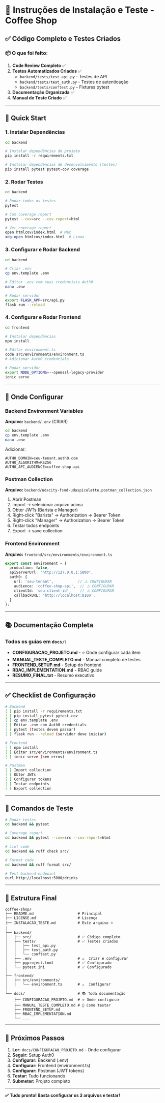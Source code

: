 # 🚀 Instruções de Instalação e Teste - Coffee Shop

## ✅ Código Completo e Testes Criados

### 📦 O que foi feito:

1. **Code Review Completo** ✅
2. **Testes Automatizados Criados** ✅
   - `backend/tests/test_api.py` - Testes de API
   - `backend/tests/test_auth.py` - Testes de autenticação
   - `backend/tests/conftest.py` - Fixtures pytest
3. **Documentação Organizada** ✅
4. **Manual de Teste Criado** ✅

---

## 🏃 Quick Start

### 1. Instalar Dependências

```bash
cd backend

# Instalar dependências do projeto
pip install -r requirements.txt

# Instalar dependências de desenvolvimento (testes)
pip install pytest pytest-cov coverage
```

### 2. Rodar Testes

```bash
cd backend

# Rodar todos os testes
pytest

# Com coverage report
pytest --cov=src --cov-report=html

# Ver coverage report
open htmlcov/index.html  # Mac
xdg-open htmlcov/index.html  # Linux
```

### 3. Configurar e Rodar Backend

```bash
cd backend

# Criar .env
cp env.template .env

# Editar .env com suas credenciais Auth0
nano .env

# Rodar servidor
export FLASK_APP=src/api.py
flask run --reload
```

### 4. Configurar e Rodar Frontend

```bash
cd frontend

# Instalar dependências
npm install

# Editar environment.ts
code src/environments/environment.ts
# Adicionar Auth0 credentials

# Rodar servidor
export NODE_OPTIONS=--openssl-legacy-provider
ionic serve
```

---

## 📍 Onde Configurar

### Backend Environment Variables

**Arquivo:** `backend/.env` (CRIAR)

```bash
cd backend
cp env.template .env
nano .env
```

Adicionar:
```
AUTH0_DOMAIN=seu-tenant.auth0.com
AUTH0_ALGORITHM=RS256
AUTH0_API_AUDIENCE=coffee-shop-api
```

### Postman Collection

**Arquivo:** `backend/udacity-fsnd-udaspicelatte.postman_collection.json`

1. Abrir Postman
2. Import → selecionar arquivo acima
3. Obter JWTs (Barista e Manager)
4. Right-click "Barista" → Authorization → Bearer Token
5. Right-click "Manager" → Authorization → Bearer Token
6. Testar todos endpoints
7. Export → save collection

### Frontend Environment

**Arquivo:** `frontend/src/environments/environment.ts`

```typescript
export const environment = {
  production: false,
  apiServerUrl: 'http://127.0.0.1:5000',
  auth0: {
    url: 'seu-tenant',           // ⚠️ CONFIGURAR
    audience: 'coffee-shop-api',  // ⚠️ CONFIGURAR
    clientId: 'seu-client-id',    // ⚠️ CONFIGURAR
    callbackURL: 'http://localhost:8100',
  }
};
```

---

## 📚 Documentação Completa

### Todos os guias em `docs/`:

- **CONFIGURACAO_PROJETO.md** - ⭐ Onde configurar cada item
- **MANUAL_TESTE_COMPLETO.md** - Manual completo de testes
- **FRONTEND_SETUP.md** - Setup do frontend
- **RBAC_IMPLEMENTATION.md** - RBAC guide
- **RESUMO_FINAL.txt** - Resumo executivo

---

## ✅ Checklist de Configuração

```bash
# Backend
[ ] pip install -r requirements.txt
[ ] pip install pytest pytest-cov
[ ] cp env.template .env
[ ] Editar .env com Auth0 credentials
[ ] pytest (testes devem passar)
[ ] flask run --reload (servidor deve iniciar)

# Frontend
[ ] npm install
[ ] Editar src/environments/environment.ts
[ ] ionic serve (sem erros)

# Postman
[ ] Import collection
[ ] Obter JWTs
[ ] Configurar tokens
[ ] Testar endpoints
[ ] Export collection
```

---

## 🧪 Comandos de Teste

```bash
# Rodar testes
cd backend && pytest

# Coverage report
cd backend && pytest --cov=src --cov-report=html

# Lint code
cd backend && ruff check src/

# Format code
cd backend && ruff format src/

# Test backend endpoint
curl http://localhost:5000/drinks
```

---

## 📁 Estrutura Final

```
coffee-shop/
├── README.md                    # Principal
├── LICENSE.md                   # Licença
├── INSTALACAO_TESTE.md          # Este arquivo ⭐
│
├── backend/
│   ├── src/                     # ✅ Código completo
│   ├── tests/                   # ✅ Testes criados
│   │   ├── test_api.py
│   │   ├── test_auth.py
│   │   └── conftest.py
│   ├── .env                     # ⚠️  Criar e configurar
│   ├── pyproject.toml           # ✅ Configurado
│   └── pytest.ini               # ✅ Configurado
│
├── frontend/
│   ├── src/environments/
│   │   └── environment.ts       # ⚠️  Configurar
│
└── docs/                        # 📚 Toda documentação
    ├── CONFIGURACAO_PROJETO.md  # ⭐ Onde configurar
    ├── MANUAL_TESTE_COMPLETO.md # 🧪 Como testar
    ├── FRONTEND_SETUP.md
    ├── RBAC_IMPLEMENTATION.md
    └── ...
```

---

## 🎯 Próximos Passos

1. **Ler:** `docs/CONFIGURACAO_PROJETO.md` - Onde configurar
2. **Seguir:** Setup Auth0
3. **Configurar:** Backend (.env)
4. **Configurar:** Frontend (environment.ts)
5. **Configurar:** Postman (JWT tokens)
6. **Testar:** Tudo funcionando
7. **Submeter:** Projeto completo

---

**✅ Tudo pronto! Basta configurar os 3 arquivos e testar!**

